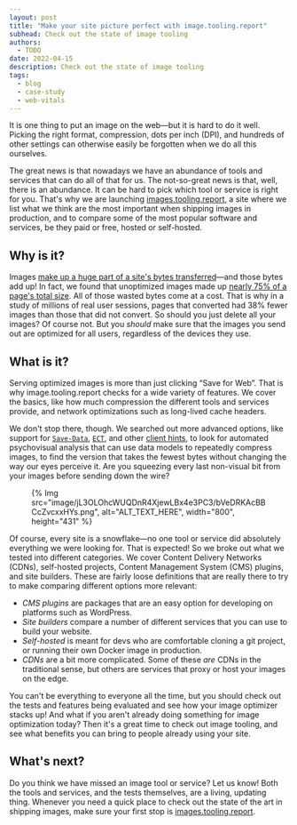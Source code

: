 ```yaml
---
layout: post
title: "Make your site picture perfect with image.tooling.report"
subhead: Check out the state of image tooling
authors:
  - TODO
date: 2022-04-15
description: Check out the state of image tooling
tags:
  - blog
  - case-study
  - web-vitals
---
```


It is one thing to put an image on the web&mdash;but it is hard to do it well. Picking the right format, compression, dots per inch (DPI), and hundreds of other settings can otherwise easily be forgotten when we do all this ourselves.

The great news is that nowadays we have an abundance of tools and services that can do all of that for us. The not-so-great news is that, well, there is an abundance. It can be hard to pick which tool or service is right for you. That's why we are launching [images.tooling.report](https://images.tooling.report), a site where we list what we think are the most important when shipping images in production, and to compare some of the most popular software and services, be they paid or free, hosted or self-hosted.

## Why is it?

Images [make up a huge part of a site's bytes transferred](https://httparchive.org/reports/state-of-images)&mdash;and those bytes add up! In fact, we found that unoptimized images made up [nearly 75% of a page's total size](https://almanac.httparchive.org/en/2019/page-weight#what-types-of-assets-does-the-http-archive-track-and-how-much-do-they-matter). All of those wasted bytes come at a cost. That is why in a study of millions of real user sessions, pages that converted had 38% fewer images than those that did not convert. So should you just delete all your images? Of course not. But you _should_ make sure that the images you send out are optimized for all users, regardless of the devices they use.

## What is it?

Serving optimized images is more than just clicking “Save for Web”. That is why image.tooling.report checks for a wide variety of features. We cover the basics, like how much compression the different tools and services provide, and network optimizations such as long-lived cache headers.

We don't stop there, though. We searched out more advanced options, like support for [`Save-Data`](https://developer.mozilla.org/en-US/docs/Web/HTTP/Headers/Save-Data), [`ECT`](https://developer.mozilla.org/docs/Web/HTTP/Headers/ECT), and other [client hints](https://developer.mozilla.org/en-US/docs/Web/HTTP/Client_hints), to look for automated psychovisual analysis that can use data models to repeatedly compress images, to find the version that takes the fewest bytes without changing the way our eyes perceive it. Are you squeezing every last non-visual bit from your images before sending down the wire?

<figure>
  {% Img src="image/jL3OLOhcWUQDnR4XjewLBx4e3PC3/bVeDRKAcBBCcZvcxxHYs.png", alt="ALT_TEXT_HERE", width="800", height="431" %}
</figure>

Of course, every site is a snowflake&mdash;no one tool or service did absolutely everything we were looking for. That is expected! So we broke out what we tested into different categories.  We cover Content Delivery Networks (CDNs), self-hosted projects, Content Management System (CMS) plugins, and site builders. These are fairly loose definitions that are really there to try to make comparing different options more relevant:

- _CMS plugins_ are packages that are an easy option for developing on platforms such as WordPress.
- _Site builders_ compare a number of different services that you can use to build your website.
- _Self-hosted_ is meant for devs who are comfortable cloning a git project, or running their own Docker image in production.
- _CDNs_ are a bit more complicated. Some of these _are_ CDNs in the traditional sense, but others are services that proxy or host your images on the edge.

You can't be everything to everyone all the time, but you should check out the tests and features being evaluated and see how your image optimizer stacks up! And what if you aren't already doing something for image optimization today? Then it's a great time to check out image tooling, and see what benefits you can bring to people already using your site.

## What's next?

Do you think we have missed an image tool or service? Let us know! Both the tools and services, and the tests themselves, are a living, updating thing. Whenever you need a quick place to check out the state of the art in shipping images, make sure your first stop is [images.tooling.report](https://images.tooling.report/).
